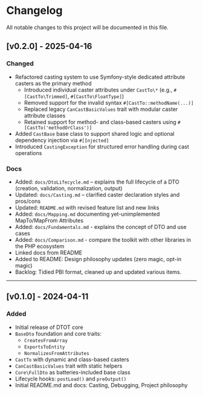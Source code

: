 # Changelog

All notable changes to this project will be documented in this file.

## [v0.2.0] - 2025-04-16

### Changed
- Refactored casting system to use Symfony-style dedicated attribute casters as the primary method
  - Introduced individual caster attributes under `CastTo\*` (e.g., `#[CastTo\Trimmed]`, `#[CastTo\FloatType]`)
  - Removed support for the invalid syntax `#[CastTo::methodName(...)]`
  - Replaced legacy `CanCastBasicValues` trait with modular caster attribute classes
  - Retained support for method- and class-based casters using `#[CastTo('methodOrClass')]`
- Added `CastBase` base class to support shared logic and optional dependency injection via `#[Injected]`
- Introduced `CastingException` for structured error handling during cast operations

### Docs
- Added: `docs/DtoLifecycle.md` – explains the full lifecycle of a DTO (creation, validation, normalization, output)
- Updated: `docs/Casting.md` – clarified caster declaration styles and pros/cons
- Updated: `README.md` with revised feature list and new links
- Added: `docs/Mapping.md` documenting yet-unimplemented MapTo/MapFrom Attributes
- Added: `docs/Fundamentals.md` - explains the concept of DTO and use cases
- Added: `docs/Comparison.md` - compare the toolkit with other libraries in the PHP ecosystem
- Linked docs from README
- Added to README: Design philosophy updates (zero magic, opt-in magic)
- Backlog: Tidied PBI format, cleaned up and updated various items.

---

## [v0.1.0] - 2024-04-11

### Added
- Initial release of DTOT core
- `BaseDto` foundation and core traits:
  - `CreatesFromArray`
  - `ExportsToEntity`
  - `NormalizesFromAttributes`
- `CastTo` with dynamic and class-based casters
- `CanCastBasicValues` trait with static helpers
- `Core\FullDto` as batteries-included base class
- Lifecycle hooks: `postLoad()` and `preOutput()`
- Initial README.md and docs: Casting, Debugging, Project philosophy
